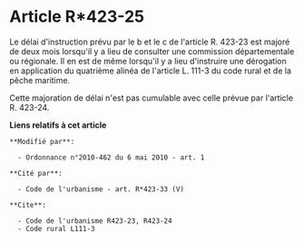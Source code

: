 # Article R*423-25

Le délai d'instruction prévu par le b et le c de l'article R. 423-23 est majoré de deux mois lorsqu'il y a lieu de consulter
une commission départementale ou régionale. Il en est de même lorsqu'il y a lieu d'instruire une dérogation en application du
quatrième alinéa de l'article L. 111-3 du code rural et de la pêche maritime.

Cette majoration de délai n'est pas cumulable avec celle prévue par l'article R. 423-24.

**Liens relatifs à cet article**

	**Modifié par**:

	  - Ordonnance n°2010-462 du 6 mai 2010 - art. 1

	**Cité par**:

	  - Code de l'urbanisme - art. R*423-33 (V)

	**Cite**:

	  - Code de l'urbanisme R423-23, R423-24
	  - Code rural L111-3
